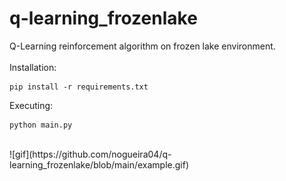 # q-learning_frozenlake
Q-Learning reinforcement algorithm on frozen lake environment.
<br>
<br>
Installation:
```
pip install -r requirements.txt
```
Executing:
```
python main.py
```
<br>
![gif](https://github.com/nogueira04/q-learning_frozenlake/blob/main/example.gif)
